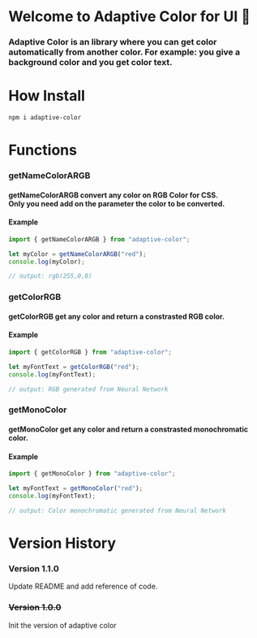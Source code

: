 # Welcome to Adaptive Color for UI 👋

### Adaptive Color is an library where you can get color automatically from another color. For example: you give a background color and you get color text.

# How Install
```bash
npm i adaptive-color
```

# Functions

### getNameColorARGB
#### getNameColorARGB convert any color on RGB Color for CSS. <br/>Only you need add on the parameter the color to be converted.

#### Example
```js
import { getNameColorARGB } from "adaptive-color";

let myColor = getNameColorARGB("red");
console.log(myColor);

// output: rgb(255,0,0)
```

### getColorRGB
#### getColorRGB get any color and return a constrasted RGB color.

#### Example
```js
import { getColorRGB } from "adaptive-color";

let myFontText = getColorRGB("red");
console.log(myFontText);

// output: RGB generated from Neural Network
```

### getMonoColor
#### getMonoColor get any color and return a constrasted monochromatic color.

#### Example
```js
import { getMonoColor } from "adaptive-color";

let myFontText = getMonoColor("red");
console.log(myFontText);

// output: Color monochromatic generated from Neural Network
```

# Version History

### Version 1.1.0
Update README and add reference of code.

### <s> Version 1.0.0</s>
Init the version of adaptive color 
